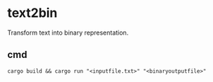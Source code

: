 # text2bin

Transform text into binary representation.

## cmd
```
cargo build && cargo run "<inputfile.txt>" "<binaryoutputfile>"
```